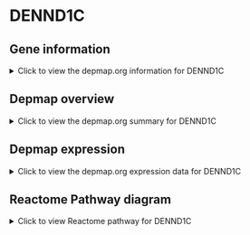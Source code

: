 <h1>DENND1C</h1>

<h2>Gene information</h2>
<details>
  <summary>Click to view the depmap.org information for DENND1C</summary>
  <iframe src="https://depmap.org/portal/gene/DENND1C?tab=about" style="border:none;width:100%;height:800px"></iframe>
</details>

<h2>Depmap overview</h2>
<details>
  <summary>Click to view the depmap.org summary for DENND1C</summary>
  <iframe src="https://depmap.org/portal/gene/DENND1C?tab=overview" style="border:none;width:100%;height:800px"></iframe>
</details>

<h2>Depmap expression</h2>
<details>
  <summary>Click to view the depmap.org expression data for DENND1C</summary>
  <iframe src="https://depmap.org/portal/gene/DENND1C?tab=characterization" style="border:none;width:100%;height:800px"></iframe>
</details>



<h2>Reactome Pathway diagram</h2>
<details>
  <summary>Click to view Reactome pathway for DENND1C</summary>
  <p>RAB GEFs exchange GTP for GDP on RABs</p>
  <iframe src="https://reactome.org/PathwayBrowser/#/R-HSA-8876198" style="border:none;width:100%;height:800px"></iframe>
</details>



